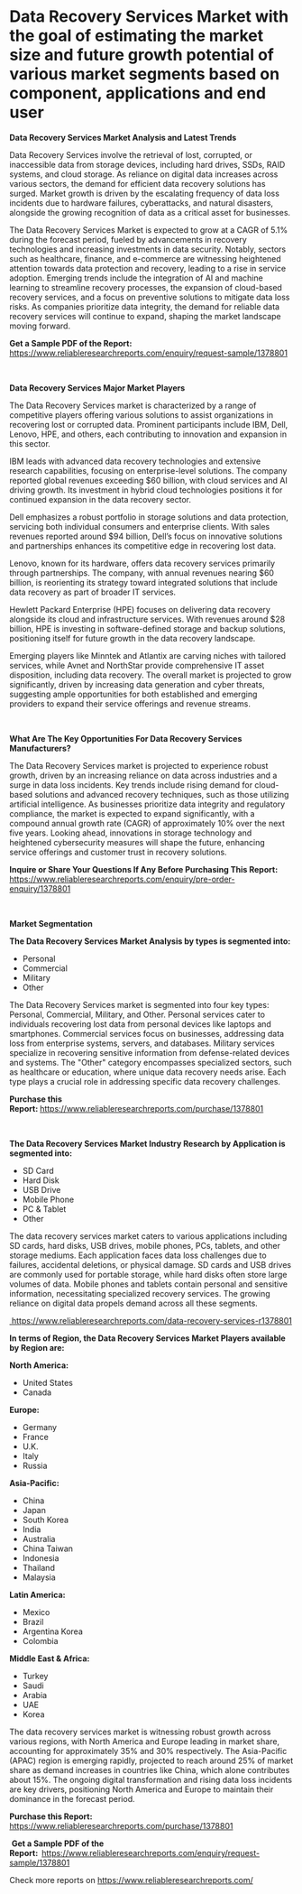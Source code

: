 <p><h1>Data Recovery Services Market with the goal of estimating the market size and future growth potential of various market segments based on component, applications and end user</h1></p><p><strong>Data Recovery Services Market Analysis and Latest Trends</strong></p>
<p><p>Data Recovery Services involve the retrieval of lost, corrupted, or inaccessible data from storage devices, including hard drives, SSDs, RAID systems, and cloud storage. As reliance on digital data increases across various sectors, the demand for efficient data recovery solutions has surged. Market growth is driven by the escalating frequency of data loss incidents due to hardware failures, cyberattacks, and natural disasters, alongside the growing recognition of data as a critical asset for businesses.</p><p>The Data Recovery Services Market is expected to grow at a CAGR of 5.1% during the forecast period, fueled by advancements in recovery technologies and increasing investments in data security. Notably, sectors such as healthcare, finance, and e-commerce are witnessing heightened attention towards data protection and recovery, leading to a rise in service adoption. Emerging trends include the integration of AI and machine learning to streamline recovery processes, the expansion of cloud-based recovery services, and a focus on preventive solutions to mitigate data loss risks. As companies prioritize data integrity, the demand for reliable data recovery services will continue to expand, shaping the market landscape moving forward.</p></p>
<p><strong>Get a Sample PDF of the Report:&nbsp;</strong> <a href="https://www.reliableresearchreports.com/enquiry/request-sample/1378801?utm_campaign=3028&utm_medium=2&utm_source=Github&utm_content=ia&utm_term=09032025&utm_id=data-recovery-services">https://www.reliableresearchreports.com/enquiry/request-sample/1378801</a></p>
<p>&nbsp;</p>
<p><strong>Data Recovery Services Major Market Players</strong></p>
<p><p>The Data Recovery Services market is characterized by a range of competitive players offering various solutions to assist organizations in recovering lost or corrupted data. Prominent participants include IBM, Dell, Lenovo, HPE, and others, each contributing to innovation and expansion in this sector.</p><p>IBM leads with advanced data recovery technologies and extensive research capabilities, focusing on enterprise-level solutions. The company reported global revenues exceeding $60 billion, with cloud services and AI driving growth. Its investment in hybrid cloud technologies positions it for continued expansion in the data recovery sector.</p><p>Dell emphasizes a robust portfolio in storage solutions and data protection, servicing both individual consumers and enterprise clients. With sales revenues reported around $94 billion, Dell’s focus on innovative solutions and partnerships enhances its competitive edge in recovering lost data.</p><p>Lenovo, known for its hardware, offers data recovery services primarily through partnerships. The company, with annual revenues nearing $60 billion, is reorienting its strategy toward integrated solutions that include data recovery as part of broader IT services.</p><p>Hewlett Packard Enterprise (HPE) focuses on delivering data recovery alongside its cloud and infrastructure services. With revenues around $28 billion, HPE is investing in software-defined storage and backup solutions, positioning itself for future growth in the data recovery landscape.</p><p>Emerging players like Minntek and Atlantix are carving niches with tailored services, while Avnet and NorthStar provide comprehensive IT asset disposition, including data recovery. The overall market is projected to grow significantly, driven by increasing data generation and cyber threats, suggesting ample opportunities for both established and emerging providers to expand their service offerings and revenue streams.</p></p>
<p>&nbsp;</p>
<p><strong>What Are The Key Opportunities For Data Recovery Services Manufacturers?</strong></p>
<p><p>The Data Recovery Services market is projected to experience robust growth, driven by an increasing reliance on data across industries and a surge in data loss incidents. Key trends include rising demand for cloud-based solutions and advanced recovery techniques, such as those utilizing artificial intelligence. As businesses prioritize data integrity and regulatory compliance, the market is expected to expand significantly, with a compound annual growth rate (CAGR) of approximately 10% over the next five years. Looking ahead, innovations in storage technology and heightened cybersecurity measures will shape the future, enhancing service offerings and customer trust in recovery solutions.</p></p>
<p><strong>Inquire or Share Your Questions If Any Before Purchasing This Report:</strong> <a href="https://www.reliableresearchreports.com/enquiry/pre-order-enquiry/1378801?utm_campaign=3028&utm_medium=2&utm_source=Github&utm_content=ia&utm_term=09032025&utm_id=data-recovery-services">https://www.reliableresearchreports.com/enquiry/pre-order-enquiry/1378801</a></p>
<p>&nbsp;</p>
<p><strong>Market Segmentation</strong></p>
<p><strong>The Data Recovery Services Market Analysis by types is segmented into:</strong></p>
<p><ul><li>Personal</li><li>Commercial</li><li>Military</li><li>Other</li></ul></p>
<p><p>The Data Recovery Services market is segmented into four key types: Personal, Commercial, Military, and Other. Personal services cater to individuals recovering lost data from personal devices like laptops and smartphones. Commercial services focus on businesses, addressing data loss from enterprise systems, servers, and databases. Military services specialize in recovering sensitive information from defense-related devices and systems. The "Other" category encompasses specialized sectors, such as healthcare or education, where unique data recovery needs arise. Each type plays a crucial role in addressing specific data recovery challenges.</p></p>
<p><strong>Purchase this Report:&nbsp;</strong><a href="https://www.reliableresearchreports.com/purchase/1378801?utm_campaign=3028&utm_medium=2&utm_source=Github&utm_content=ia&utm_term=09032025&utm_id=data-recovery-services">https://www.reliableresearchreports.com/purchase/1378801</a></p>
<p>&nbsp;</p>
<p><strong>The Data Recovery Services Market Industry Research by Application is segmented into:</strong></p>
<p><ul><li>SD Card</li><li>Hard Disk</li><li>USB Drive</li><li>Mobile Phone</li><li>PC & Tablet</li><li>Other</li></ul></p>
<p><p>The data recovery services market caters to various applications including SD cards, hard disks, USB drives, mobile phones, PCs, tablets, and other storage mediums. Each application faces data loss challenges due to failures, accidental deletions, or physical damage. SD cards and USB drives are commonly used for portable storage, while hard disks often store large volumes of data. Mobile phones and tablets contain personal and sensitive information, necessitating specialized recovery services. The growing reliance on digital data propels demand across all these segments.</p></p>
<p><a href="https://www.reliableresearchreports.com/data-recovery-services-r1378801?utm_campaign=3028&utm_medium=2&utm_source=Github&utm_content=ia&utm_term=09032025&utm_id=data-recovery-services">&nbsp;https://www.reliableresearchreports.com/data-recovery-services-r1378801</a></p>
<p><strong>In terms of Region, the Data Recovery Services Market Players available by Region are:</strong></p>
<p>
    <p> <strong> North America: </strong>
        <ul>
            <li>United States</li>
            <li>Canada</li>
        </ul>
        </p> 
    <p> <strong> Europe: </strong>
        <ul>
            <li>Germany</li>
            <li>France</li>
            <li>U.K.</li>
            <li>Italy</li>
            <li>Russia</li>
        </ul>
        </p> 
    <p> <strong> Asia-Pacific: </strong>
        <ul>
            <li>China</li>
            <li>Japan</li>
            <li>South Korea</li>
            <li>India</li>
            <li>Australia</li>
            <li>China Taiwan</li>
            <li>Indonesia</li>
            <li>Thailand</li>
            <li>Malaysia</li>
        </ul>
        </p> 
    <p> <strong> Latin America: </strong>
        <ul>
            <li>Mexico</li>
            <li>Brazil</li>
            <li>Argentina Korea</li>
            <li>Colombia</li>
        </ul>
        </p> 
    <p> <strong> Middle East & Africa: </strong>
        <ul>
            <li>Turkey</li>
            <li>Saudi</li>
            <li>Arabia</li>
            <li>UAE</li>
            <li>Korea</li>
        </ul>
    </p>
    </p>
<p><p>The data recovery services market is witnessing robust growth across various regions, with North America and Europe leading in market share, accounting for approximately 35% and 30% respectively. The Asia-Pacific (APAC) region is emerging rapidly, projected to reach around 25% of market share as demand increases in countries like China, which alone contributes about 15%. The ongoing digital transformation and rising data loss incidents are key drivers, positioning North America and Europe to maintain their dominance in the forecast period.</p></p>
<p><strong>Purchase this Report: </strong><a href="https://www.reliableresearchreports.com/purchase/1378801?utm_campaign=3028&utm_medium=2&utm_source=Github&utm_content=ia&utm_term=09032025&utm_id=data-recovery-services">https://www.reliableresearchreports.com/purchase/1378801</a></p>
<p>&nbsp;<strong>Get a Sample PDF of the Report:&nbsp;&nbsp;</strong><a href="https://www.reliableresearchreports.com/enquiry/request-sample/1378801?utm_campaign=3028&utm_medium=2&utm_source=Github&utm_content=ia&utm_term=09032025&utm_id=data-recovery-services">https://www.reliableresearchreports.com/enquiry/request-sample/1378801</a></p>
<p><strong></strong></p>
<p>Check more reports on <a href="https://www.reliableresearchreports.com/?utm_campaign=3028&utm_medium=2&utm_source=Github&utm_content=ia&utm_term=09032025&utm_id=data-recovery-services">https://www.reliableresearchreports.com/</a></p>